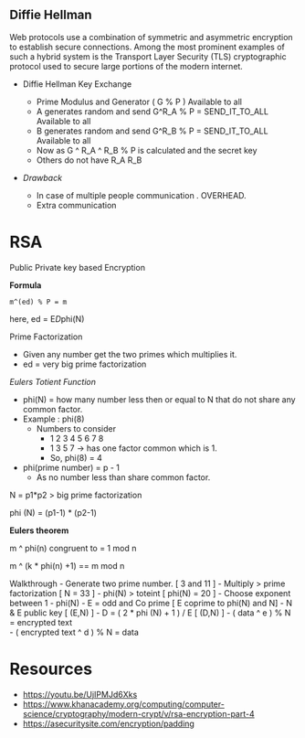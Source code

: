 
## Diffie Hellman

Web protocols use a combination of symmetric and asymmetric encryption to establish secure connections. Among the most prominent examples of such a hybrid system is the Transport Layer Security (TLS) cryptographic protocol used to secure large portions of the modern internet.


- Diffie Hellman Key Exchange
	- Prime Modulus and Generator ( G % P ) Available to all
	- A generates random and send G^R_A % P = SEND_IT_TO_ALL Available to all
	- B generates random and send G^R_B % P = SEND_IT_TO_ALL Available to all
	- Now as G ^ R_A ^ R_B % P is calculated and the secret key
	- Others do not have R_A R_B

- *Drawback*
    - In case of multiple people communication . OVERHEAD.
    - Extra communication



# RSA

Public Private key based Encryption

**Formula**

`m^(ed) % P = m`

here, ed = E*D*phi(N) 

Prime Factorization
- Given any number get the two primes which multiplies it. 
- ed = very big prime factorization

*Eulers Totient Function*

- phi(N) = how many number less then or equal to N that do not share any common factor.
- Example : phi(8)
    - Numbers to consider 
        - 1 2 3 4 5 6 7 8
        - 1 3 5 7 -> has one factor common which is 1.
        - So, phi(8) = 4
- phi(prime number) = p - 1
    - As no number less than share common factor.

N = p1*p2 > big prime factorization

phi (N) = (p1-1) * (p2-1)

**Eulers theorem**

m ^ phi(n) congruent to =  1 mod n

m ^ (k * phi(n)  +1)  ==  m mod n

Walkthrough
	- Generate two prime number.           [ 3 and 11 ]
	- Multiply > prime factorization       [ N = 33 ]
	- phi(N) > toteint                     [ phi(N) = 20 ]
	- Choose exponent between 1 - phi(N) 
        - E = odd and Co prime             [ E coprime to phi(N) and N]
	- N & E public key                     [ (E,N) ]
	- D = ( 2 * phi (N) + 1 ) / E          [ (D,N) ]
	- ( data ^ e ) % N = encrypted text    
	- ( encrypted text ^ d ) % N  = data

# Resources
- https://youtu.be/UjIPMJd6Xks
- https://www.khanacademy.org/computing/computer-science/cryptography/modern-crypt/v/rsa-encryption-part-4
- https://asecuritysite.com/encryption/padding